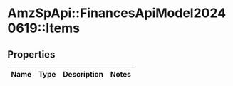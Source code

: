 # AmzSpApi::FinancesApiModel20240619::Items

## Properties
Name | Type | Description | Notes
------------ | ------------- | ------------- | -------------

